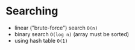 # Searching
- linear ("brute-force") search `O(n)`
- binary search `O(log n)` (array must be sorted)
- using hash table `O(1)`
